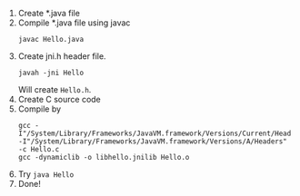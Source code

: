 1.  Create \*.java file
2.  Compile \*.java file using javac
    ```
    javac Hello.java
    ```
3.  Create jni.h header file.
    ```
    javah -jni Hello
    ```
    Will create `Hello.h`.
4.  Create C source code
5.  Compile by
    ```
    gcc -I"/System/Library/Frameworks/JavaVM.framework/Versions/Current/Headers" -I"/System/Library/Frameworks/JavaVM.framework/Versions/A/Headers" -c Hello.c
    gcc -dynamiclib -o libhello.jnilib Hello.o
    ```
6.  Try `java Hello`
7.  Done!
